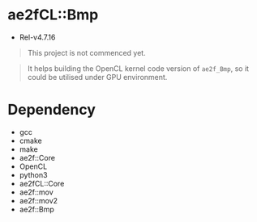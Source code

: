 # ae2fCL::Bmp
- Rel-v4.7.16
> This project is not commenced yet.

> It helps building the OpenCL kernel code version of `ae2f_Bmp`,
> so it could be utilised under GPU environment.

# Dependency
- gcc
- cmake
- make
- ae2f::Core
- OpenCL
- python3
- ae2fCL::Core
- ae2f::mov
- ae2f::mov2
- ae2f::Bmp
